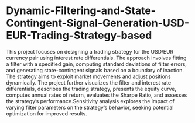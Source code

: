 # Dynamic-Filtering-and-State-Contingent-Signal-Generation-USD-EUR-Trading-Strategy-based
This project focuses on designing a trading strategy for the USD/EUR currency
pair using interest rate differentials. The approach involves fitting a filter with a specified gain,
computing standard deviations of filter errors, and generating state-contingent signals based on
a boundary of inaction. The strategy aims to exploit market movements and adjust positions
dynamically. The project further visualizes the filter and interest rate differentials, describes the
trading strategy, presents the equity curve, computes annual rates of return, evaluates the Sharpe
Ratio, and assesses the strategy’s performance.Sensitivity analysis explores the impact of varying
filter parameters on the strategy’s behavior, seeking potential optimization for improved results.
